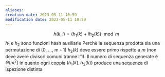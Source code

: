 ```yaml
---
aliases: 
creation date: 2023-05-11 10:59
modification date: 2023-05-11 10:59
---
```


$$ h(k,i) = (h_{1}(k) + ih_{2}(k)) \mod m $$
$h_{1}$ e $h_{2}$ sono funzioni hash ausiliarie
Perchè la sequenza prodotta sia una permutazione di (0, ..., m - 1) $h_{2}(k)$ deve essere primo rispetto a $m$ (non deve avere divisori comuni tranne l'1).
Il numero di sequenza generate è $\Theta(m^2)$ in quanto ogni coppia $(h_{1}(k),h_{2}(k))$ produce una sequenza di ispezione distinta


